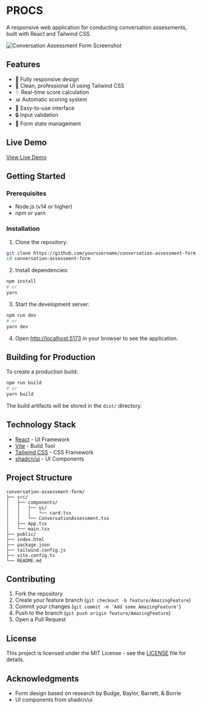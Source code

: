 # PROCS

A responsive web application for conducting conversation assessments, built with React and Tailwind CSS.

![Conversation Assessment Form Screenshot](/screenshot.png)

## Features

- 📱 Fully responsive design
- 🎨 Clean, professional UI using Tailwind CSS
- ✨ Real-time score calculation
- 📊 Automatic scoring system
- 🎯 Easy-to-use interface
- 🔒 Input validation
- 💾 Form state management

## Live Demo

[View Live Demo](tysonstanley.github.io/PROCS_Form)

## Getting Started

### Prerequisites

- Node.js (v14 or higher)
- npm or yarn

### Installation

1. Clone the repository:
```bash
git clone https://github.com/yourusername/conversation-assessment-form.git
cd conversation-assessment-form
```

2. Install dependencies:
```bash
npm install
# or
yarn
```

3. Start the development server:
```bash
npm run dev
# or
yarn dev
```

4. Open [http://localhost:5173](http://localhost:5173) in your browser to see the application.

## Building for Production

To create a production build:

```bash
npm run build
# or
yarn build
```

The build artifacts will be stored in the `dist/` directory.

## Technology Stack

- [React](https://reactjs.org/) - UI Framework
- [Vite](https://vitejs.dev/) - Build Tool
- [Tailwind CSS](https://tailwindcss.com/) - CSS Framework
- [shadcn/ui](https://ui.shadcn.com/) - UI Components

## Project Structure

```
conversation-assessment-form/
├── src/
│   ├── components/
│   │   ├── ui/
│   │   │   └── card.tsx
│   │   └── ConversationAssessment.tsx
│   ├── App.tsx
│   └── main.tsx
├── public/
├── index.html
├── package.json
├── tailwind.config.js
├── vite.config.ts
└── README.md
```

## Contributing

1. Fork the repository
2. Create your feature branch (`git checkout -b feature/AmazingFeature`)
3. Commit your changes (`git commit -m 'Add some AmazingFeature'`)
4. Push to the branch (`git push origin feature/AmazingFeature`)
5. Open a Pull Request

## License

This project is licensed under the MIT License - see the [LICENSE](LICENSE) file for details.

## Acknowledgments

- Form design based on research by Budge, Baylor, Barrett, & Borrie
- UI components from shadcn/ui
